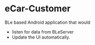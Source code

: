 # eCar-Customer
BLe based Android application that would 
  - listen for data from BLeServer 
  - Update the UI automatically.
